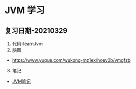 # JVM 学习
## 复习日期-20210329
1. 代码-learnJvm
2. 脑图
  - https://www.yuque.com/wukong-mz1ex/hoev0b/vmgfzb
3. 笔记
  - [JVM笔记](https://monkey-kong.cn/2020-06-28-02JVM/jvm%E5%AD%A6%E4%B9%A01_jvm%E5%9F%BA%E7%A1%80_jsf.html)
